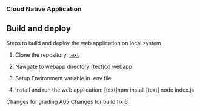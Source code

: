 ### Cloud Native Application

## Build and deploy
Steps to build and deploy the web application on local system

1. Clone the repository:
    [text](https://github.com/CSYE-6225-Cloud-Computing-Yashvardhan/webapp.git)

2. Navigate to webapp directory
    [text]cd webapp 

3. Setup Environment variable in .env file

4. Install and run the web application:
    [text]npm install
    [text] node index.js

Changes for grading A05
Changes for build fix 6

